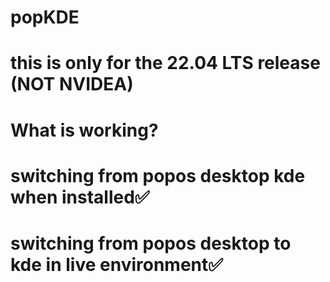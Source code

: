 # popKDE
# this is only for the 22.04 LTS release (NOT NVIDEA)
# What is working?

# switching from popos desktop kde when installed✅
# switching from popos desktop to kde in live environment✅
